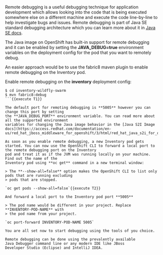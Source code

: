 Remote debugging is a useful debugging technique for application development which allows 
looking into the code that is being executed somewhere else on a different machine and 
execute the code line-by-line to help investigate bugs and issues. Remote debugging is 
part of  Java SE standard debugging architecture which you can learn more about it in [Java SE docs](https://docs.oracle.com/javase/8/docs/technotes/guides/jpda/architecture.html).


The Java image on OpenShift has built-in support for remote debugging and it can be enabled 
by setting the **JAVA_DEBUG=true** environment variables on the deployment config for the pod 
that you want to remotely debug.

An easier approach would be to use the fabric8 maven plugin to enable remote debugging on 
the Inventory pod.

Enable remote debugging on the **inventory** deployment config:

```
$ cd inventory-wildfly-swarm
$ mvn fabric8:debug
```{{execute T1}}

The default port for remoting debugging is **5005** however you can change this port by setting 
the **JAVA_DEBUG_PORT** environment variable. You can read more about all the supported environment 
variables for changing the Java image behavior in the [Java S2I Image docs](https://access.redhat.com/documentation/en-us/red_hat_jboss_middleware_for_openshift/3/html/red_hat_java_s2i_for_openshift/reference#configuration_environment_variables).

As soon as you enable remote debugging, a new Inventory pod gets started. You can now use the OpenShift CLI to forward a local port to the remote debugging port on the Inventory 
pod and treat it as if the JVM was running locally on your machine. Find out the name of the 
Inventory pod using **oc get** command in a new terminal window:

> The **--show-all=false** option makes the OpenShift CLI to list only pods that are running excluding 
> pods that are stopped.

`oc get pods --show-all=false`{{execute T2}}

And forward a local port to the Inventory pod port **5005**

> The pod name would be different in your project. Replace **INVENTORY-POD-NAME** with 
> the pod name from your project.

`oc port-forward INVENTORY-POD-NAME 5005`

You are all set now to start debugging using the tools of you choice. 

Remote debugging can be done using the prevalently available
Java Debugger command line or any modern IDE like JBoss 
Developer Studio (Eclipse) and IntelliJ IDEA.